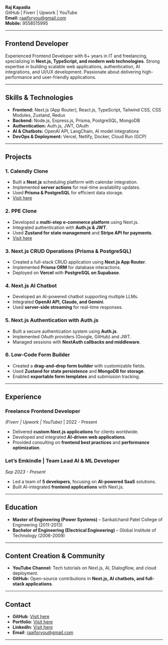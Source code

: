 **Raj Kapadia**  
GitHub | Fiverr | Upwork | YouTube  
**Email:** raajforyou@gmail.com  
**Mobile:** 9558515995  

---

## **Frontend Developer**
Experienced Frontend Developer with 6+ years in IT and freelancing, specializing in **Next.js, TypeScript, and modern web technologies**. Strong expertise in building scalable web applications, authentication, AI integrations, and UI/UX development. Passionate about delivering high-performance and user-friendly applications.

---

## **Skills & Technologies**
- **Frontend:** Next.js (App Router), React.js, TypeScript, Tailwind CSS, CSS Modules, Zustand, Redux
- **Backend:** Node.js, Express.js, Prisma, PostgreSQL, MongoDB
- **Authentication:** Auth.js, JWT, OAuth
- **AI & Chatbots:** OpenAI API, LangChain, AI model integrations
- **DevOps & Deployment:** Vercel, Netlify, Docker, Cloud Run (GCP)

---

## **Projects**
### **1. Calendly Clone**  
- Built a **Next.js** scheduling platform with calendar integration.
- Implemented **server actions** for real-time availability updates.
- Used **Prisma & PostgreSQL** for efficient data storage.
- [Visit here](https://vercel.com/raj-kapadias-projects-074d2845/project-price-parity)

### **2. PPE Clone**  
- Developed a **multi-step e-commerce platform** using Next.js.
- Integrated authentication with **Auth.js & JWT**.
- Used **Zustand for state management** and **Stripe API for payments**.
- [Visit here](https://vercel.com/raj-kapadias-projects-074d2845/project-easy-meet)

### **3. Next.js CRUD Operations (Prisma & PostgreSQL)**  
- Created a full-stack CRUD application using **Next.js App Router**.
- Implemented **Prisma ORM** for database interactions.
- Deployed on **Vercel** with **PostgreSQL on Supabase**.

### **4. Next.js AI Chatbot**  
- Developed an AI-powered chatbot supporting multiple LLMs.
- Integrated **OpenAI API, Claude, and Gemini**.
- Used **server-side streaming** for real-time responses.

### **5. Next.js Authentication with Auth.js**  
- Built a secure authentication system using **Auth.js**.
- Implemented OAuth providers (Google, GitHub) and JWT.
- Managed sessions with **NextAuth callbacks and middleware**.

### **6. Low-Code Form Builder**  
- Created a **drag-and-drop form builder** with customizable fields.
- Used **Zustand for state persistence** and **MongoDB for storage**.
- Enabled **exportable form templates** and submission tracking.

---

## **Experience**
### **Freelance Frontend Developer**  
*(Fiverr | Upwork | YouTube)* | 2022 - Present  
- Delivered **custom Next.js applications** for clients worldwide.
- Developed and integrated **AI-driven web applications**.
- Provided consulting on **frontend best practices** and **performance optimization**.

### **Let’s Emkindle | Team Lead AI & ML Developer**  
*Sep 2023 - Present*  
- Led a team of **5 developers**, focusing on **AI-powered SaaS** solutions.
- Built AI-integrated **frontend applications** with Next.js.

---

## **Education**
- **Master of Engineering (Power Systems)** – Sankalchand Patel College of Engineering (2011-2013)  
- **Bachelor of Engineering (Electrical Engineering)** – Global Institute of Technology (2006-2009)  

---

## **Content Creation & Community**
- **YouTube Channel:** Tech tutorials on Next.js, AI, Dialogflow, and cloud deployment.
- **GitHub:** Open-source contributions in **Next.js, AI chatbots, and full-stack applications**.

---

## **Contact**
- **GitHub**: [Visit here](https://github.com/RajKKapadia?tab=repositories)
- **Portfolio**: [Visit here](https://www.rajkapadia.com/)
- **LinkedIn**: [Visit here](https://www.linkedin.com/in/rajkkapadia/)
- **Email**: raajforyou@gmail.com

---